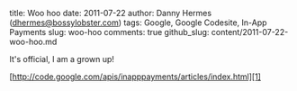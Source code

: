 title: Woo hoo
date: 2011-07-22
author: Danny Hermes (dhermes@bossylobster.com)
tags: Google, Google Codesite, In-App Payments
slug: woo-hoo
comments: true
github_slug: content/2011-07-22-woo-hoo.md

It's official, I am a grown up!

[http://code.google.com/apis/inapppayments/articles/index.html][1]

[1]: http://code.google.com/apis/inapppayments/articles/index.html
